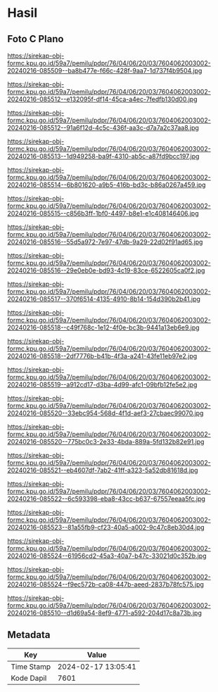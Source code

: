 # Hasil

## Foto C Plano

https://sirekap-obj-formc.kpu.go.id/59a7/pemilu/pdpr/76/04/06/20/03/7604062003002-20240216-085509--ba8b477e-f66c-428f-9aa7-1d737f4b9504.jpg

https://sirekap-obj-formc.kpu.go.id/59a7/pemilu/pdpr/76/04/06/20/03/7604062003002-20240216-085512--e132095f-df14-45ca-a4ec-7fedfb130d00.jpg

https://sirekap-obj-formc.kpu.go.id/59a7/pemilu/pdpr/76/04/06/20/03/7604062003002-20240216-085512--91a6f12d-4c5c-436f-aa3c-d7a7a2c37aa8.jpg

https://sirekap-obj-formc.kpu.go.id/59a7/pemilu/pdpr/76/04/06/20/03/7604062003002-20240216-085513--1d949258-ba9f-4310-ab5c-a87fd9bcc197.jpg

https://sirekap-obj-formc.kpu.go.id/59a7/pemilu/pdpr/76/04/06/20/03/7604062003002-20240216-085514--6b801620-a9b5-416b-bd3c-b86a0267a459.jpg

https://sirekap-obj-formc.kpu.go.id/59a7/pemilu/pdpr/76/04/06/20/03/7604062003002-20240216-085515--c856b3ff-1bf0-4497-b8e1-e1c408146406.jpg

https://sirekap-obj-formc.kpu.go.id/59a7/pemilu/pdpr/76/04/06/20/03/7604062003002-20240216-085516--55d5a972-7e97-47db-9a29-22d02f91ad65.jpg

https://sirekap-obj-formc.kpu.go.id/59a7/pemilu/pdpr/76/04/06/20/03/7604062003002-20240216-085516--29e0eb0e-bd93-4c19-83ce-6522605ca0f2.jpg

https://sirekap-obj-formc.kpu.go.id/59a7/pemilu/pdpr/76/04/06/20/03/7604062003002-20240216-085517--370f6514-4135-4910-8b14-154d390b2b41.jpg

https://sirekap-obj-formc.kpu.go.id/59a7/pemilu/pdpr/76/04/06/20/03/7604062003002-20240216-085518--c49f768c-1e12-4f0e-bc3b-9441a13eb6e9.jpg

https://sirekap-obj-formc.kpu.go.id/59a7/pemilu/pdpr/76/04/06/20/03/7604062003002-20240216-085518--2df7776b-b41b-4f3a-a241-43fe11eb97e2.jpg

https://sirekap-obj-formc.kpu.go.id/59a7/pemilu/pdpr/76/04/06/20/03/7604062003002-20240216-085519--a912cd17-d3ba-4d99-afc1-09bfb12fe5e2.jpg

https://sirekap-obj-formc.kpu.go.id/59a7/pemilu/pdpr/76/04/06/20/03/7604062003002-20240216-085520--33ebc954-568d-4f1d-aef3-27cbaec99070.jpg

https://sirekap-obj-formc.kpu.go.id/59a7/pemilu/pdpr/76/04/06/20/03/7604062003002-20240216-085520--775bc0c3-2e33-4bda-889a-5fd132b82e91.jpg

https://sirekap-obj-formc.kpu.go.id/59a7/pemilu/pdpr/76/04/06/20/03/7604062003002-20240216-085521--eb4607df-7ab2-41ff-a323-5a52db81618d.jpg

https://sirekap-obj-formc.kpu.go.id/59a7/pemilu/pdpr/76/04/06/20/03/7604062003002-20240216-085522--6c593398-eba8-43cc-b637-67557eeaa5fc.jpg

https://sirekap-obj-formc.kpu.go.id/59a7/pemilu/pdpr/76/04/06/20/03/7604062003002-20240216-085523--81a55fb9-cf23-40a5-a002-9c47c8eb30d4.jpg

https://sirekap-obj-formc.kpu.go.id/59a7/pemilu/pdpr/76/04/06/20/03/7604062003002-20240216-085524--61956cd2-45a3-40a7-b47c-33021d0c352b.jpg

https://sirekap-obj-formc.kpu.go.id/59a7/pemilu/pdpr/76/04/06/20/03/7604062003002-20240216-085524--f9ec572b-ca08-447b-aeed-2837b78fc575.jpg

https://sirekap-obj-formc.kpu.go.id/59a7/pemilu/pdpr/76/04/06/20/03/7604062003002-20240216-085510--d1d69a54-8ef9-4771-a592-204d17c8a73b.jpg


## Metadata

| Key        | Value               |
| ---------- | ------------------- |
| Time Stamp | 2024-02-17 13:05:41 |
| Kode Dapil | 7601                |



